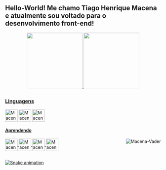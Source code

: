 ## Hello-World! Me chamo Tiago Henrique Macena e atualmente sou voltado para o desenvolvimento front-end!
<div align="center">
  <a href="https://github.com/thmacena">
 <img height="180em" src="https://github-readme-stats.vercel.app/api?username=thmacena&show_icons=true&theme=great-gatsby&include_all_commits=true&count_private=true"/>
  <img height="180em" src="https://github-readme-stats.vercel.app/api/top-langs/?username=thmacena&layout=compact&langs_count=7&theme=great-gatsby"/>
</div>
  
  ##
 
<div> 
  <h3> Linguagens </h3>
    <img align="center" alt="Macena-HTML" height="40" width="40" src="https://cdn.jsdelivr.net/gh/devicons/devicon/icons/html5/html5-plain.svg">
    <img align="center" alt="Macena-CSS" height="40" width="40" src="https://cdn.jsdelivr.net/gh/devicons/devicon/icons/css3/css3-plain.svg">
    <img align="center" alt="Macena-Js" height="40" width="40" src="https://cdn.jsdelivr.net/gh/devicons/devicon/icons/javascript/javascript-plain.svg">  
      <h4> Aprendendo </h4>
        <img align="center" alt="Macena-React" height="40" width="40" src="https://cdn.jsdelivr.net/gh/devicons/devicon/icons/react/react-original.svg">  
        <img align="center" alt="Macena-Python" height="40" width="40" src="https://cdn.jsdelivr.net/gh/devicons/devicon/icons/python/python-original.svg">  
        <img align="center" alt="Macena-Angular" height="40" width="40" src="https://cdn.jsdelivr.net/gh/devicons/devicon/icons/angularjs/angularjs-plain.svg">
        <img align="center" alt="Macena-Bootstrap" height="40" width="40" src="https://cdn.jsdelivr.net/gh/devicons/devicon/icons/bootstrap/bootstrap-plain.svg">
        <img align="right" alt="Macena-Vader" src="https://pa1.narvii.com/6319/6d8f06f2ae147fc20820c704a13c096c6696bdb3_hq.gif"</img> 
  
  ##
 
  ![Snake animation](https://github.com/thmacena/thmacena/blob/output/github-contribution-grid-snake.svg)
      
</div> 
      

